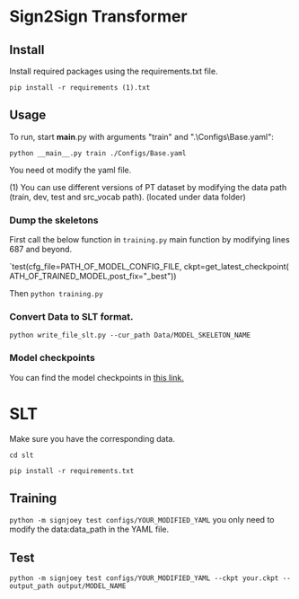 # Sign2Sign Transformer

## Install
Install required packages using the requirements.txt file.

`pip install -r requirements (1).txt`

## Usage

To run, start __main__.py with arguments "train" and ".\Configs\Base.yaml":

`python __main__.py train ./Configs/Base.yaml` 

You need ot modify the yaml file.

(1) You can use different versions of PT dataset by modifying the data path (train, dev, test and src_vocab path). (located under data folder)


### Dump the skeletons

First call the below function in `training.py` main function by modifying lines 687 and beyond.

`test(cfg_file=PATH_OF_MODEL_CONFIG_FILE, ckpt=get_latest_checkpoint( ATH_OF_TRAINED_MODEL,post_fix="_best"))


Then `python training.py` 

### Convert Data to SLT format.

`python write_file_slt.py --cur_path Data/MODEL_SKELETON_NAME`

### Model checkpoints 
You can find the model checkpoints in [this link.](https://drive.google.com/drive/folders/10fsw-xSt2Rmupx31FYhxPcfSfiFL5Djf?usp=sharing)

# SLT

Make sure you have the corresponding data.

`cd slt`

`pip install -r requirements.txt`

## Training
`python -m signjoey test configs/YOUR_MODIFIED_YAML`
you only need to modify the data:data_path in the YAML file.

## Test
`python -m signjoey test configs/YOUR_MODIFIED_YAML --ckpt your.ckpt --output_path output/MODEL_NAME`


